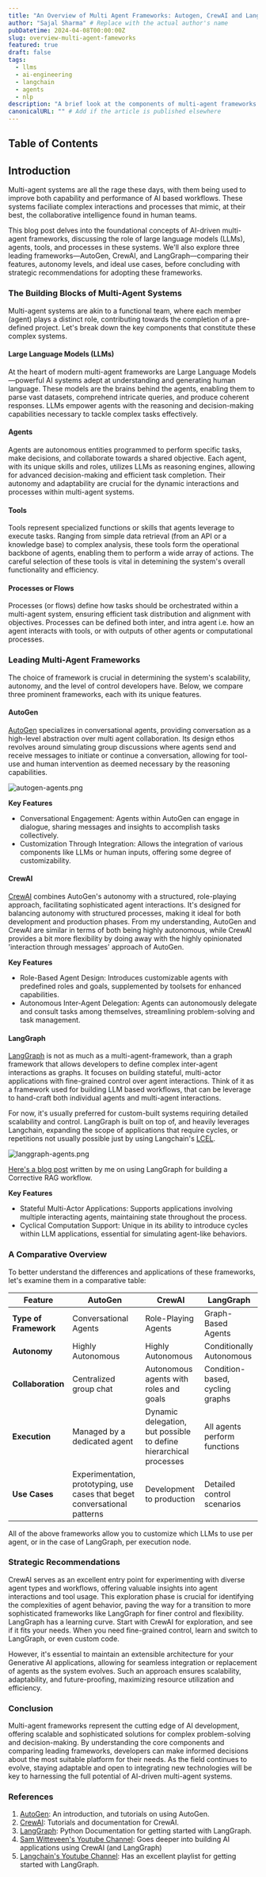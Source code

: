 ```yaml
---
title: "An Overview of Multi Agent Frameworks: Autogen, CrewAI and LangGraph"
author: "Sajal Sharma" # Replace with the actual author's name
pubDatetime: 2024-04-08T00:00:00Z
slug: overview-multi-agent-fameworks
featured: true
draft: false
tags:
  - llms
  - ai-engineering
  - langchain
  - agents
  - nlp
description: "A brief look at the components of multi-agent frameworks and the current cutting edge options."
canonicalURL: "" # Add if the article is published elsewhere
---
```


## Table of Contents

## Introduction

Multi-agent systems are all the rage these days, with them being used to improve both capability and performance of AI based workflows. These systems faciliate complex interactions and processes that mimic, at their best, the collaborative intelligence found in human teams.

This blog post delves into the foundational concepts of AI-driven multi-agent frameworks, discussing the role of large language models (LLMs), agents, tools, and processes in these systems. We'll also explore three leading frameworks—AutoGen, CrewAI, and LangGraph—comparing their features, autonomy levels, and ideal use cases, before concluding with strategic recommendations for adopting these frameworks.

### The Building Blocks of Multi-Agent Systems

Multi-agent systems are akin to a functional team, where each member (agent) plays a distinct role, contributing towards the completion of a pre-defined project. Let's break down the key components that constitute these complex systems.

#### Large Language Models (LLMs)

At the heart of modern multi-agent frameworks are Large Language Models—powerful AI systems adept at understanding and generating human language. These models are the brains behind the agents, enabling them to parse vast datasets, comprehend intricate queries, and produce coherent responses. LLMs empower agents with the reasoning and decision-making capabilities necessary to tackle complex tasks effectively.

#### Agents

Agents are autonomous entities programmed to perform specific tasks, make decisions, and collaborate towards a shared objective. Each agent, with its unique skills and roles, utilizes LLMs as reasoning engines, allowing for advanced decision-making and efficient task completion. Their autonomy and adaptability are crucial for the dynamic interactions and processes within multi-agent systems.

#### Tools

Tools represent specialized functions or skills that agents leverage to execute tasks. Ranging from simple data retrieval (from an API or a knowledge base) to complex analysis, these tools form the operational backbone of agents, enabling them to perform a wide array of actions. The careful selection of these tools is vital in detemining the system's overall functionality and efficiency.

#### Processes or Flows

Processes (or flows) define how tasks should be orchestrated within a multi-agent system, ensuring efficient task distribution and alignment with objectives. Processes can be defined both inter, and intra agent i.e. how an agent interacts with tools, or with outputs of other agents or computational processes.

### Leading Multi-Agent Frameworks

The choice of framework is crucial in determining the system's scalability, autonomy, and the level of control developers have. Below, we compare three prominent frameworks, each with its unique features.

#### AutoGen

[AutoGen](https://microsoft.github.io/autogen/) specializes in conversational agents, providing conversation as a high-level abstraction over multi agent collaboration. Its design ethos revolves around simulating group discussions where agents send and receive messages to initiate or continue a conversation, allowing for tool-use and human intervention as deemed necessary by the reasoning capabilities.

![autogen-agents.png](@assets/images/blog/overview-multi-agent-frameworks/autogen-agents.png)

**Key Features**

- Conversational Engagement: Agents within AutoGen can engage in dialogue, sharing messages and insights to accomplish tasks collectively.
- Customization Through Integration: Allows the integration of various components like LLMs or human inputs, offering some degree of customizability.

#### CrewAI

[CrewAI](https://www.crewai.com/) combines AutoGen's autonomy with a structured, role-playing approach, facilitating sophisticated agent interactions. It's designed for balancing autonomy with structured processes, making it ideal for both development and production phases. From my understanding, AutoGen and CrewAI are similar in terms of both being highly autonomous, while CrewAI provides a bit more flexibility by doing away with the highly opinionated 'interaction through messages' approach of AutoGen.

**Key Features**

- Role-Based Agent Design: Introduces customizable agents with predefined roles and goals, supplemented by toolsets for enhanced capabilities.
- Autonomous Inter-Agent Delegation: Agents can autonomously delegate and consult tasks among themselves, streamlining problem-solving and task management.

#### LangGraph

[LangGraph](https://python.langchain.com/docs/langgraph/) is not as much as a multi-agent-framework, than a graph framework that allows developers to define complex inter-agent interactions as graphs. It focuses on building stateful, multi-actor applications with fine-grained control over agent interactions. Think of it as a framework used for building LLM based workflows, that can be leverage to hand-craft both individual agents and multi-agent interactions.

For now, it's usually preferred for custom-built systems requiring detailed scalability and control. LangGraph is built on top of, and heavily leverages Langchain, expanding the scope of applications that require cycles, or repetitions not usually possible just by using Langchain's [LCEL](https://python.langchain.com/docs/expression_language/).

![langgraph-agents.png](@assets/images/blog/overview-multi-agent-frameworks/langgraph-agents.png)

[Here's a blog post](https://sajalsharma.com/posts/corrective-rag-langgraph/) written by me on using LangGraph for building a Corrective RAG workflow.

**Key Features**

- Stateful Multi-Actor Applications: Supports applications involving multiple interacting agents, maintaining state throughout the process.
- Cyclical Computation Support: Unique in its ability to introduce cycles within LLM applications, essential for simulating agent-like behaviors.

### A Comparative Overview

To better understand the differences and applications of these frameworks, let's examine them in a comparative table:

| Feature               | AutoGen                                                                    | CrewAI                                                            | LangGraph                       |
| --------------------- | -------------------------------------------------------------------------- | ----------------------------------------------------------------- | ------------------------------- |
| **Type of Framework** | Conversational Agents                                                      | Role-Playing Agents                                               | Graph-Based Agents              |
| **Autonomy**          | Highly Autonomous                                                          | Highly Autonomous                                                 | Conditionally Autonomous        |
| **Collaboration**     | Centralized group chat                                                     | Autonomous agents with roles and goals                            | Condition-based, cycling graphs |
| **Execution**         | Managed by a dedicated agent                                               | Dynamic delegation, but possible to define hierarchical processes | All agents perform functions    |
| **Use Cases**         | Experimentation, prototyping, use cases that beget conversational patterns | Development to production                                         | Detailed control scenarios      |

All of the above frameworks allow you to customize which LLMs to use per agent, or in the case of LangGraph, per execution node.

### Strategic Recommendations

CrewAI serves as an excellent entry point for experimenting with diverse agent types and workflows, offering valuable insights into agent interactions and tool usage. This exploration phase is crucial for identifying the complexities of agent behavior, paving the way for a transition to more sophisticated frameworks like LangGraph for finer control and flexibility. LangGraph has a learning curve. Start with CrewAI for exploration, and see if it fits your needs. When you need fine-grained control, learn and switch to LangGraph, or even custom code.

However, it's essential to maintain an extensible architecture for your Generative AI applications, allowing for seamless integration or replacement of agents as the system evolves. Such an approach ensures scalability, adaptability, and future-proofing, maximizing resource utilization and efficiency.

### Conclusion

Multi-agent frameworks represent the cutting edge of AI development, offering scalable and sophisticated solutions for complex problem-solving and decision-making. By understanding the core components and comparing leading frameworks, developers can make informed decisions about the most suitable platform for their needs. As the field continues to evolve, staying adaptable and open to integrating new technologies will be key to harnessing the full potential of AI-driven multi-agent systems.

### References

1. [AutoGen](https://microsoft.github.io/autogen/): An introduction, and tutorials on using AutoGen.
2. [CrewAI](https://www.crewai.com/): Tutorials and documentation for CrewAI.
3. [LangGraph](https://python.langchain.com/docs/langgraph/): Python Documentation for getting started with LangGraph.
4. [Sam Witteveen's Youtube Channel](https://www.youtube.com/@samwitteveenai): Goes deeper into building AI applications using CrewAI (and LangGraph)
5. [Langchain's Youtube Channel](https://www.youtube.com/watch?v=5h-JBkySK34&list=PLfaIDFEXuae16n2TWUkKq5PgJ0w6Pkwtg): Has an excellent playlist for getting started with LangGraph.
